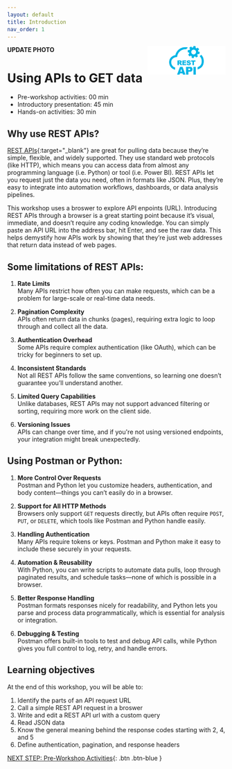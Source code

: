 ```yaml
---
layout: default
title: Introduction 
nav_order: 1
---
```

**UPDATE PHOTO**
<img src="images\rest-api-logo.png" style="float:right;width:180px;" alt="rest api icon">

# Using APIs to GET data

- Pre-workshop activities: 00 min 
- Introductory presentation: 45 min
- Hands-on activities: 30 min

## Why use REST APIs? 

[REST APIs](https://TOOL-URL-HERE.org/){:target="_blank"} are great for pulling data because they’re simple, flexible, and widely supported. They use standard web protocols (like HTTP), which means you can access data from almost any programming language (i.e. Python) or tool (i.e. Power BI). REST APIs let you request just the data you need, often in formats like JSON. Plus, they’re easy to integrate into automation workflows, dashboards, or data analysis pipelines.

This workshop uses a broswer to explore API enpoints (URL). Introducing REST APIs through a browser is a great starting point because it’s visual, immediate, and doesn’t require any coding knowledge. You can simply paste an API URL into the address bar, hit Enter, and see the raw data. This helps demystify how APIs work by showing that they’re just web addresses that return data instead of web pages.

## Some limitations of REST APIs:

1. **Rate Limits**  
   Many APIs restrict how often you can make requests, which can be a problem for large-scale or real-time data needs.

2. **Pagination Complexity**  
   APIs often return data in chunks (pages), requiring extra logic to loop through and collect all the data.

3. **Authentication Overhead**  
   Some APIs require complex authentication (like OAuth), which can be tricky for beginners to set up.

4. **Inconsistent Standards**  
   Not all REST APIs follow the same conventions, so learning one doesn’t guarantee you’ll understand another.

5. **Limited Query Capabilities**  
   Unlike databases, REST APIs may not support advanced filtering or sorting, requiring more work on the client side.

6. **Versioning Issues**  
   APIs can change over time, and if you're not using versioned endpoints, your integration might break unexpectedly.

## Using Postman or Python:

1. **More Control Over Requests**  
   Postman and Python let you customize headers, authentication, and body content—things you can’t easily do in a browser.

2. **Support for All HTTP Methods**  
   Browsers only support `GET` requests directly, but APIs often require `POST`, `PUT`, or `DELETE`, which tools like Postman and Python handle easily.

3. **Handling Authentication**  
   Many APIs require tokens or keys. Postman and Python make it easy to include these securely in your requests.

4. **Automation & Reusability**  
   With Python, you can write scripts to automate data pulls, loop through paginated results, and schedule tasks—none of which is possible in a browser.

5. **Better Response Handling**  
   Postman formats responses nicely for readability, and Python lets you parse and process data programmatically, which is essential for analysis or integration.

6. **Debugging & Testing**  
   Postman offers built-in tools to test and debug API calls, while Python gives you full control to log, retry, and handle errors.


## Learning objectives 

At the end of this workshop, you will be able to:

1. Identify the parts of an API request URL
2. Call a simple REST API request in a broswer
3. Write and edit a REST API url with a custom query
4. Read JSON data 
5. Know the general meaning behind the response codes starting with 2, 4, and 5
6. Define authentication, pagination, and response headers
 
 
[NEXT STEP: Pre-Workshop Activities](pre-workshop.html){: .btn .btn-blue }
